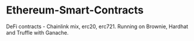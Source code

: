 # Ethereum-Smart-Contracts
DeFi contracts - Chainlink mix, erc20, erc721. Running on Brownie, Hardhat and Truffle with Ganache. 
